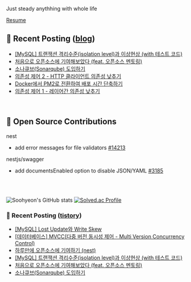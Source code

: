 Just steady anythhing with whole life

[Resume](https://patch-waiter-7c4.notion.site/Backend-Engineer-9e9f886bd1c24018bf1b8eec81ed14eb)



## 📕 Recent Posting ([blog](https://mag1c.tistory.com))
- [[MySQL] 트랜잭션 격리수준(isolation level)과 이상현상 (with 테스트 코드)](https://mag1c.tistory.com/543)</br>
- [처음으로 오픈소스에 기여해보았다 (feat. 오픈소스 멘토링)](https://mag1c.tistory.com/544)</br>
- [소나큐브(Sonarqube) 도입하기](https://mag1c.tistory.com/542)</br>
- [의존성 제어 2 - HTTP 클라이언트 의존성 낮추기](https://mag1c.tistory.com/541)</br>
- [Docker에서 PM2로 전환하여 배포 시간 단축하기](https://mag1c.tistory.com/540)</br>
- [의존성 제어 1 - 레이어간 의존성 낮추기](https://mag1c.tistory.com/539)</br>


<br>

## 📖 Open Source Contributions
nest
- add error messages for file validators [#14213](https://github.com/nestjs/nest/pull/14213)
 
nestjs/swagger
- add documentsEnabled option to disable JSON/YAML [#3185](https://github.com/nestjs/swagger/pull/3185)


<br>
<br>

![Soohyeon's GitHub stats](https://github-readme-stats.vercel.app/api?username=mag123c&show_icons=true&theme=dark)
[![Solved.ac Profile](http://mazassumnida.wtf/api/v2/generate_badge?boj=diehreo)](https://solved.ac/diehreo/)


### 📕 Recent Posting ([tistory](https://mag1c.tistory.com))
- [[MySQL] Lost Update와 Write Skew](https://mag1c.tistory.com/547)</br>
- [[데이터베이스] MVCC(다중 버전 동시성 제어 - Multi Version Concurrency Control)](https://mag1c.tistory.com/546)</br>
- [하루만에 오픈소스에 기여하기 (nest)](https://mag1c.tistory.com/545)</br>
- [[MySQL] 트랜잭션 격리수준(isolation level)과 이상현상 (with 테스트 코드)](https://mag1c.tistory.com/543)</br>
- [처음으로 오픈소스에 기여해보았다 (feat. 오픈소스 멘토링)](https://mag1c.tistory.com/544)</br>
- [소나큐브(Sonarqube) 도입하기](https://mag1c.tistory.com/542)</br>
